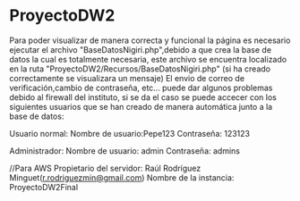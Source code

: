 # ProyectoDW2
Para poder visualizar de manera correcta y funcional la página es necesario ejecutar el archivo "BaseDatosNigiri.php",debido a que crea la base de datos
la cual es totalmente necesaria, este archivo se encuentra localizado en la ruta "ProyectoDW2/Recursos/BaseDatosNigiri.php" (si ha creado correctamente se visualizara un mensaje)
El envio de correo de verificación,cambio de contraseña, etc... puede dar algunos problemas debido al firewall del instituto, si se da el caso se puede accecer con los siguientes usuarios que se han
creado de manera automática junto a la base de datos:

Usuario normal:
Nombre de usuario:Pepe123
Contraseña: 123123

Administrador:
Nombre de usuario: admin
Contraseña: admins

//Para AWS
Propietario del servidor: Raúl Rodríguez Minguet(r.rodriguezmin@gmail.com)
Nombre de la instancia: ProyectoDW2Final
